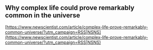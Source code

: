 ## Why complex life could prove remarkably common in the universe
  
  [https://www.newscientist.com/article/complex-life-prove-remarkably-common-universe/?utm_campaign=RSS|NSNS](https://www.newscientist.com/article/complex-life-prove-remarkably-common-universe/?utm_campaign=RSS|NSNS)